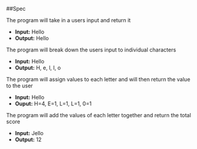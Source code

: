  ##Spec

 The program will take in a users input and return it
 * **Input:** Hello
 * **Output:** Hello

 The program will break down the users input to individual characters
 * **Input:** Hello
 * **Output:** H, e, l, l, o

 The program will assign values to each letter and will then return the value to the user
 * **Input:** Hello
 * **Ouput:** H=4, E=1, L=1, L=1, 0=1

 The program will add the values of each letter together and return the total score
 * **Input:** Jello
 * **Output:** 12
